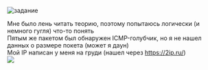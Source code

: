 ![задание](https://user-images.githubusercontent.com/70691206/97531602-9260c800-19c5-11eb-8de7-b9bc0249a6cb.jpg)  

Мне было лень читать теорию, поэтому попытаюсь логически (и немного гугля) что-то понять  
Пятым же пакетом был обнаружен ICMP-голубчик, но я не нашел данных о размере покета (может я даун)  
Мой IP написан у меня на груди (нашел через https://2ip.ru/)  
![](https://user-images.githubusercontent.com/70691206/97538784-0903c280-19d2-11eb-90c1-f1ddfd718bd0.jpg)




